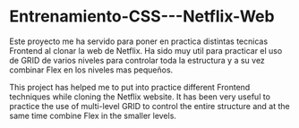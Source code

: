 # Entrenamiento-CSS---Netflix-Web

Este proyecto me ha servido para poner en practica distintas tecnicas Frontend al clonar la web de Netflix. Ha sido muy util para
practicar el uso de GRID de varios niveles para controlar toda la estructura y a su vez combinar Flex en los niveles mas pequeños.


This project has helped me to put into practice different Frontend techniques while cloning the Netflix website. It has been very 
useful to practice the use of multi-level GRID to control the entire structure and at the same time combine Flex in the smaller levels.
